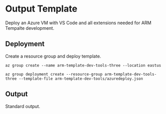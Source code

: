 # Output Template

Deploy an Azure VM with VS Code and all extensions needed for ARM Tempalte development.

## Deployment

Create a resource group and deploy template.

```
az group create --name arm-template-dev-tools-three --location eastus

az group deployment create --resource-group arm-template-dev-tools-three --template-file arm-template-dev-tools/azuredeploy.json
```

## Output

Standard output.

```
```